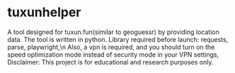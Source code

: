 # tuxunhelper
A tool designed for tuxun.fun(similar to geoguessr) by providing location data. The tool is written in python.
Library required before launch:
requests,
parse,
playwright,\n
Also, a vpn is required, and you should turn on the speed optimization mode instead of security mode in your VPN settings,
Disclaimer: This project is for educational and research purposes only.

